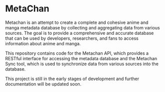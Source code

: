 # MetaChan

Metachan is an attempt to create a complete and cohesive anime and manga metadata database by collecting and aggregating data from various sources. The goal is to provide a comprehensive and accurate database that can be used by developers, researchers, and fans to access information about anime and manga.

This repository contains code for the Metachan API, which provides a RESTful interface for accessing the metadata database and the Metachan Sync tool, which is used to synchronize data from various sources into the database.

This project is still in the early stages of development and further documentation will be updated soon.
